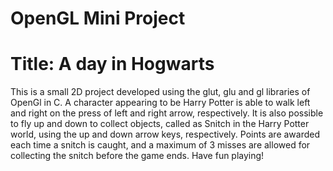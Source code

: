# OpenGL Mini Project
# Title: A day in Hogwarts

This is a small 2D project developed using the glut, glu and gl libraries of OpenGl in C. 
A character appearing to be Harry Potter is able to walk left and right on the press of left and right arrow, respectively.
It is also possible to fly up and down to collect objects, called as Snitch in the Harry Potter world, using the up and down arrow keys, respectively.
Points are awarded each time a snitch is caught, and a maximum of 3 misses are allowed for collecting the snitch before the game ends.
Have fun playing!
